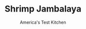 ---
layout: ../../layouts/MarkdownPostLayout.astro
title: Shrimp Jambalaya
author: America's Test Kitchen
pubDate: 2023-03-15
description: "Shrimp jambalaya is a classic Cajun dish that promises a lot, but rarely delivers. Heres the secret to cooking really good shrimp jambalaya with fluffy rice and tender, flavorful shrimp."
image_url: https://res.cloudinary.com/hksqkdlah/image/upload/ar_1:1,c_fill,dpr_2.0,f_auto,fl_lossy.progressive.strip_profile,g_faces:auto,q_auto:low,w_344/4943_sfs-shrimpjambalaya-319445
tags: ["Main Courses","Creole & Cajun","Fish & Seafood","Pork","Rice","Cook's Country TV"]
calories: 1446
protein: 21
carbohydrates: 8
fats: 
fiber: 2
ingredients: ["2 teaspoons, vegetable oil","8 ounces, andouille sausage, halved lengthwise, then cut into 1/4-inch half-moons","1 pound, large shell-on shrimp (31 to 40 per pound)","1 , onion, chopped fine","1 rib, celery, chopped fine","1 , green bell pepper, chopped fine","5 cloves, garlic, minced","1 1/2 cups, long grain white rice","1 tablespoon, tomato paste","1 teaspoon, table salt","1/2 teaspoon, minced fresh thyme leaves","1 (14.5-ounce) can, diced tomatoes, drained, with 1/4 cup juice reserved","2 , (8-ounce) bottles clam juice","1 , bay leaf","2 , scallions, sliced thin"]
serves: 6
time: ""
instructions: ["Adjust oven rack to middle position and heat oven to 325 degrees.","Heat oil in Dutch oven over medium-high heat until shimmering. Add sausage and cook until browned, 3 to 5 minutes. Using slotted spoon, transfer sausage to plate lined with paper towel. Add shrimp to pot and cook until shells are lightly browned on both sides, about 1 minute per side. Transfer shrimp to large bowl and refrigerate.","Reduce heat to medium and add onion, celery, bell pepper, and garlic to pot. Cook, stirring occasionally, until vegetables have softened, 5 to 10 minutes. Add rice, tomato paste, salt, and thyme and cook until rice is coated with fat, about 1 minute. Stir in tomatoes, reserved tomato juice, clam juice, bay leaf, and sausage. Place square of aluminum foil directly on surface of rice. Bring to boil, cover pot, transfer to oven, and bake until rice is almost tender and most of liquid is absorbed, about 20 minutes.","Meanwhile, peel shrimp (devein if desired) and discard shells. Remove pot from oven, lift off aluminum foil, and gently stir in peeled shrimp and any accumulated juices. Replace foil and lid, return to oven, and cook until rice is fully tender and shrimp are cooked through, about 5 minutes. Remove from oven, discard foil and bay leaf, and fold in scallions. Serve."]
nutrition: ["417 mg Potassium","261 mg Phosphorus","87 mg Calcium","4 mg Iron","36 mg Magnesium","1312 mg Sodium","1 mg Zinc","13 g Fat","3 mg Niacin (B3)","5 g Monounsaturated","2 g Polyunsaturated","28 mg Vitamin C","117 mg Cholesterol","4 g Saturated","2 g Fiber","32 µg Folate (food)","3 g Sugars","16 µg Vitamin K","8 g Carbs","32 µg Folate equivalent (total)","21 g Protein","2 mg Vitamin E","1 µg Vitamin B12","70 µg Vitamin A","241 kcal Energy","1446 calories"]
notes: "When shopping, look for shrimp that are still in their shells. If you cannot find andouille sausage, substitute an equal amount of chorizo."
---